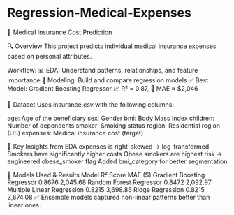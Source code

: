 # Regression-Medical-Expenses

🏥 Medical Insurance Cost Prediction

🔍 Overview
This project predicts individual medical insurance expenses based on personal attributes.

Workflow:
📊 EDA: Understand patterns, relationships, and feature importance
🤖 Modeling: Build and compare regression models
✅ Best Model: Gradient Boosting Regressor
📈 R² = 0.87, 🧮 MAE ≈ $2,046

📂 Dataset
Uses insurance.csv with the following columns:

age: Age of the beneficiary
sex: Gender
bmi: Body Mass Index
children: Number of dependents
smoker: Smoking status
region: Residential region (US)
expenses: Medical insurance cost (target)

📌 Key Insights from EDA
expenses is right-skewed → log-transformed
Smokers have significantly higher costs
Obese smokers are highest risk → engineered obese_smoker flag
Added bmi_category for better segmentation

🤖 Models Used & Results
Model	R² Score	MAE ($)
Gradient Boosting Regressor	0.8676	2,045.68
Random Forest Regressor	0.8472	2,092.97
Multiple Linear Regression	0.8215	3,698.86
Ridge Regression	0.8215	3,674.08
✅ Ensemble models captured non-linear patterns better than linear ones.


